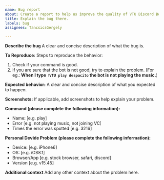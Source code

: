 ```yaml
---
name: Bug report
about: Create a report to help us improve the quality of VTU Discord Bot
title: Explain the bug there.
labels: bug
assignees: TancsicsGergely

---
```


**Describe the bug**
A clear and concise description of what the bug is.

**To Reproduce:**
Steps to reproduce the behavior:
1. Check if your command is good.
2. If you are sure that the bot is not good, try to explain the problem. (For eg.: **When I type ``!VTU play despacito`` the bot is not playing the music.**)


**Expected behavior:**
A clear and concise description of what you expected to happen.

**Screenshots:**
If applicable, add screenshots to help explain your problem.

**Command (please complete the following information):**
 - Name: [e.g. play]
 - Error [e.g. not playing music, not joining VC]
 - Times the error was spotted [e.g. 3216]

**Personal Devide Problem (please complete the following information):**
 - Device: [e.g. iPhone6]
 - OS: [e.g. iOS8.1]
 - Browser/App [e.g. stock browser, safari, discord]
 - Version [e.g. v15.45]

**Additional context**
Add any other context about the problem here.
